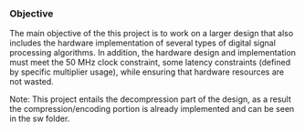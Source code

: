 ### Objective

The main objective of the this project is to work on a larger design that also includes the hardware implementation of several types of digital signal processing algorithms. In addition, the hardware design and implementation must meet the 50 MHz clock constraint, some latency constraints (defined by specific multiplier usage), while ensuring that hardware resources are not wasted.

Note: This project entails the decompression part of the design, as a result the compression/encoding portion is already implemented and can be seen in the sw folder. 

